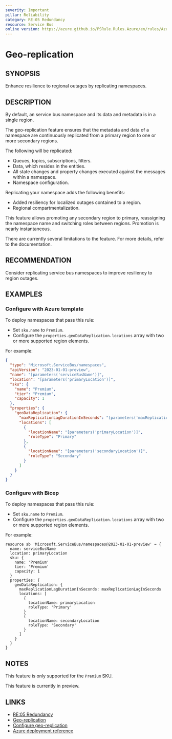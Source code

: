 ```yaml
---
severity: Important
pillar: Reliability
category: RE:05 Redundancy
resource: Service Bus
online version: https://azure.github.io/PSRule.Rules.Azure/en/rules/Azure.ServiceBus.GeoReplica/
---
```


# Geo-replication

## SYNOPSIS

Enhance resilience to regional outages by replicating namespaces.

## DESCRIPTION

By default, an service bus namespace and its data and metadata is in a single region.

The geo-replication feature ensures that the metadata and data of a namespace are continuously replicated from a primary region to one or more secondary regions.

The following will be replicated:

- Queues, topics, subscriptions, filters.
- Data, which resides in the entities.
- All state changes and property changes executed against the messages within a namespace.
- Namespace configuration.

Replicating your namespace adds the following benefits:

- Added resiliency for localized outages contained to a region.
- Regional compartmentalization.

This feature allows promoting any secondary region to primary, reassigning the namespace name and switching roles between regions. Promotion is nearly instantaneous.

There are currently several limitations to the feature. For more details, refer to the documentation.

## RECOMMENDATION

Consider replicating service bus namespaces to improve resiliency to region outages.

## EXAMPLES

### Configure with Azure template

To deploy namespaces that pass this rule:

- Set `sku.name` to `Premium`.
- Configure the `properties.geoDataReplication.locations` array with two or more supported region elements.

For example:

```json
{
  "type": "Microsoft.ServiceBus/namespaces",
  "apiVersion": "2023-01-01-preview",
  "name": "[parameters('serviceBusName')]",
  "location": "[parameters('primaryLocation')]",
  "sku": {
    "name": "Premium",
    "tier": "Premium",
    "capacity": 1
  },
  "properties": {
    "geoDataReplication": {
      "maxReplicationLagDurationInSeconds": "[parameters('maxReplicationLagInSeconds')]",
      "locations": [
        {
          "locationName": "[parameters('primaryLocation')]",
          "roleType": "Primary"
        },
        {
          "locationName": "[parameters('secondaryLocation')]",
          "roleType": "Secondary"
        }
      ]
    }
  }
}
```

### Configure with Bicep

To deploy namespaces that pass this rule:

- Set `sku.name` to `Premium`.
- Configure the `properties.geoDataReplication.locations` array with two or more supported region elements.

For example:

```bicep
resource sb 'Microsoft.ServiceBus/namespaces@2023-01-01-preview' = {
  name: serviceBusName
  location: primaryLocation
  sku: {
    name: 'Premium'
    tier: 'Premium'
    capacity: 1
  }
  properties: {
    geoDataReplication: {
      maxReplicationLagDurationInSeconds: maxReplicationLagInSeconds
      locations: [
        {
          locationName: primaryLocation
          roleType: 'Primary'
        }
        {
          locationName: secondaryLocation
          roleType: 'Secondary'
        }
      ]
    }
  }
}
```

## NOTES

This feature is only supported for the `Premium` SKU.

This feature is currently in preview.

## LINKS

- [RE:05 Redundancy](https://learn.microsoft.com/azure/well-architected/reliability/redundancy)
- [Geo-replication](https://learn.microsoft.com/azure/service-bus-messaging/service-bus-geo-replication)
- [Configure geo-replication](https://learn.microsoft.com/azure/service-bus-messaging/service-bus-geo-replication#setup)
- [Azure deployment reference](https://learn.microsoft.com/azure/templates/microsoft.servicebus/namespaces)
